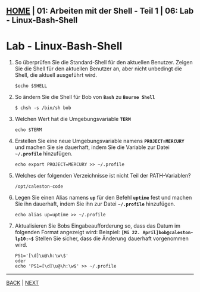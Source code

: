 [HOME](../../README.md) | 01: Arbeiten mit der Shell - Teil 1 | 06: Lab - Linux-Bash-Shell
---
# Lab - Linux-Bash-Shell

1. So überprüfen Sie die Standard-Shell für den aktuellen Benutzer. Zeigen Sie die Shell für den aktuellen Benutzer an, aber nicht unbedingt die Shell, die aktuell ausgeführt wird.
    ```
    $echo $SHELL
    ```
2. So ändern Sie die Shell für Bob von **`Bash`** zu **`Bourne Shell`**
    ```
    $ chsh -s /bin/sh bob
    ```
3. Welchen Wert hat die Umgebungsvariable **`TERM`**
    ```
    echo $TERM
    ```
4. Erstellen Sie eine neue Umgebungsvariable namens **`PROJECT=MERCURY`** und machen Sie sie dauerhaft, indem Sie die Variable zur Datei **`~/.profile`** hinzufügen.
    ```
    echo export PROJECT=MERCURY >> ~/.profile
    ```
5. Welches der folgenden Verzeichnisse ist nicht Teil der PATH-Variablen?
    ```
    /opt/caleston-code
    ```
6. Legen Sie einen Alias namens **`up`** für den Befehl **`uptime`** fest und machen Sie ihn dauerhaft, indem Sie ihn zur Datei **`~/.profile`** hinzufügen.
    ```
    echo alias up=uptime >> ~/.profile
    ```
7. Aktualisieren Sie Bobs Eingabeaufforderung so, dass das Datum im folgenden Format angezeigt wird:
Beispiel: **`[Mi 22. April]bob@caleston-lp10:~$`**
Stellen Sie sicher, dass die Änderung dauerhaft vorgenommen wird.
    ```
    PS1='[\d]\u@\h:\w\$'
    oder
    echo 'PS1=[\d]\u@\h:\w$' >> ~/.profile
    ```
---
[BACK](./05-Bash-Shell.md) | [NEXT](../02-Linux-Core-Konzepte/01-Der-Linux-Kernel.md)
